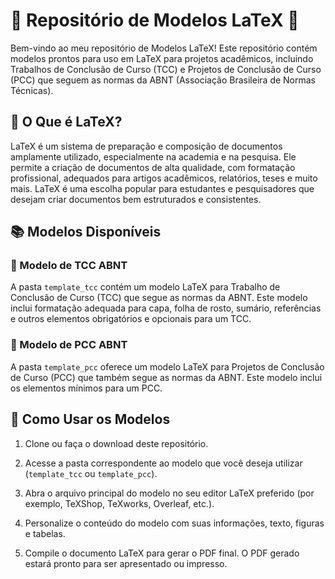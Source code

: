 # 📄 Repositório de Modelos LaTeX 📑

Bem-vindo ao meu repositório de Modelos LaTeX! Este repositório contém modelos prontos para uso em LaTeX para projetos acadêmicos, incluindo Trabalhos de Conclusão de Curso (TCC) e Projetos de Conclusão de Curso (PCC) que seguem as normas da ABNT (Associação Brasileira de Normas Técnicas).

## 📝 O Que é LaTeX?

LaTeX é um sistema de preparação e composição de documentos amplamente utilizado, especialmente na academia e na pesquisa. Ele permite a criação de documentos de alta qualidade, com formatação profissional, adequados para artigos acadêmicos, relatórios, teses e muito mais. LaTeX é uma escolha popular para estudantes e pesquisadores que desejam criar documentos bem estruturados e consistentes.

## 📚 Modelos Disponíveis

### 📖 Modelo de TCC ABNT

A pasta `template_tcc` contém um modelo LaTeX para Trabalho de Conclusão de Curso (TCC) que segue as normas da ABNT. Este modelo inclui formatação adequada para capa, folha de rosto, sumário, referências e outros elementos obrigatórios e opcionais para um TCC.

### 📝 Modelo de PCC ABNT

A pasta `template_pcc` oferece um modelo LaTeX para Projetos de Conclusão de Curso (PCC) que também segue as normas da ABNT. Este modelo inclui os elementos mínimos para um PCC.

## 🚀 Como Usar os Modelos

1. Clone ou faça o download deste repositório.

2. Acesse a pasta correspondente ao modelo que você deseja utilizar (`template_tcc` ou `template_pcc`).

3. Abra o arquivo principal do modelo no seu editor LaTeX preferido (por exemplo, TeXShop, TeXworks, Overleaf, etc.).

4. Personalize o conteúdo do modelo com suas informações, texto, figuras e tabelas.

5. Compile o documento LaTeX para gerar o PDF final. O PDF gerado estará pronto para ser apresentado ou impresso.
